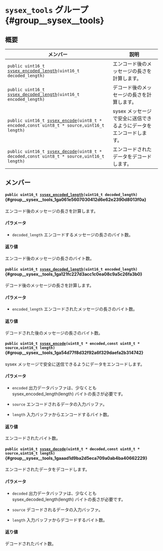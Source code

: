 # `sysex_tools` グループ {#group__sysex__tools}

<!---
  original document: 0.10.9:docs/internals_sysex_tools.md
  git diff 0.10.9 HEAD -- docs/internals_sysex_tools.md | cat
-->

## 概要

| メンバー                      | 説明                                        
--------------------------------|---------------------------------------------
| `public uint16_t `[`sysex_encoded_length`](#group__sysex__tools_1ga061e5607030412d6e62e2390d8013f0a)`(uint16_t decoded_length)` | エンコード後のメッセージの長さを計算します。
| `public uint16_t `[`sysex_decoded_length`](#group__sysex__tools_1ga121fc227d3acc1c0ea08c9a5c26fa3b0)`(uint16_t encoded_length)` | デコード後のメッセージの長さを計算します。
| `public uint16_t `[`sysex_encode`](#group__sysex__tools_1ga54d77f8d32f92a6f329daefa2b314742)`(uint8_t * encoded,const uint8_t * source,uint16_t length)` | sysex メッセージで安全に送信できるようにデータをエンコードします。
| `public uint16_t `[`sysex_decode`](#group__sysex__tools_1gaaad1d9ba2d5eca709a0ab4ba40662229)`(uint8_t * decoded,const uint8_t * source,uint16_t length)` | エンコードされたデータをデコードします。

## メンバー

#### `public uint16_t `[`sysex_encoded_length`](#group__sysex__tools_1ga061e5607030412d6e62e2390d8013f0a)`(uint16_t decoded_length)` {#group__sysex__tools_1ga061e5607030412d6e62e2390d8013f0a}

エンコード後のメッセージの長さを計算します。

#### パラメータ
* `decoded_length` エンコードするメッセージの長さのバイト数。

#### 返り値
エンコード後のメッセージの長さのバイト数。

#### `public uint16_t `[`sysex_decoded_length`](#group__sysex__tools_1ga121fc227d3acc1c0ea08c9a5c26fa3b0)`(uint16_t encoded_length)` {#group__sysex__tools_1ga121fc227d3acc1c0ea08c9a5c26fa3b0}

デコード後のメッセージの長さを計算します。

#### パラメータ
* `encoded_length` エンコードされたメッセージの長さのバイト数。

#### 返り値
デコードされた後のメッセージの長さのバイト数。

#### `public uint16_t `[`sysex_encode`](#group__sysex__tools_1ga54d77f8d32f92a6f329daefa2b314742)`(uint8_t * encoded,const uint8_t * source,uint16_t length)` {#group__sysex__tools_1ga54d77f8d32f92a6f329daefa2b314742}

sysex メッセージで安全に送信できるようにデータをエンコードします。

#### パラメータ
* `encoded` 出力データバッファは、少なくとも sysex_encoded_length(length) バイトの長さが必要です。

* `source` エンコードされるデータの入力バッファ。

* `length` 入力バッファからエンコードするバイト数。

#### 返り値
エンコードされたバイト数。

#### `public uint16_t `[`sysex_decode`](#group__sysex__tools_1gaaad1d9ba2d5eca709a0ab4ba40662229)`(uint8_t * decoded,const uint8_t * source,uint16_t length)` {#group__sysex__tools_1gaaad1d9ba2d5eca709a0ab4ba40662229}

エンコードされたデータをデコードします。

#### パラメータ
* `decoded` 出力データバッファは、少なくとも sysex_decoded_length(length) バイトの長さが必要です。

* `source` デコードされるデータの入力バッファ。

* `length` 入力バッファからデコードするバイト数。

#### 返り値
デコードされたバイト数。

